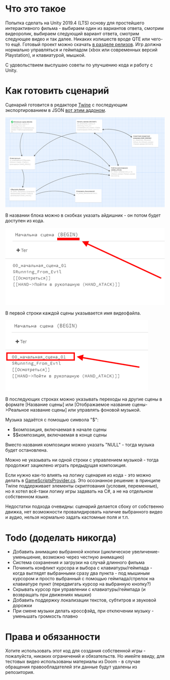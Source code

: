 # Что это такое

Попытка сделать на Unity 2019.4 (LTS) основу для простейшего интерактивного фильма - выбираем один из вариантов ответа, смотрим видеоролик, выбираем следующий вариант ответа, смотрим следующее видео и так далее. Никаких излишеств вроде QTE или чего-то ещё. Готовый проект можно скачать [в разделе релизов](https://github.com/Newbilius/UnityFMVProofOfConcept/releases). Игр должна нормально управляться и геймпадом (xbox или современных версий Playstation), и клавиатурой, мышкой.

С удовольствием выслушаю советы по улучшению кода и работу с Unity.

# Как готовить сценарий

Сценарий готовится в редакторе [Twine](https://github.com/klembot/twinejs/releases/) с последующим экспортированием в JSON [вот этим аддоном](https://github.com/DigitalCarleton/Prairie/wiki/Exporting-Data-from-Twine-to-JSON). 

![внешний вид сценария](/screens_for_github/screens.png)

В названии блока можно в скобках указать айдишник - он потом будет доступен из кода.

![иллюстрация](/screens_for_github/scene_id.png)

В первой строки каждой сцены указывается имя видеофайла.

![иллюстрация](/screens_for_github/file_name.png)

В последующих строках можно указывать переходы на другие сцены в формате [Название сцены] или [Отображаемое название сцены->Реальное название сцены] или управлять фоновой музыкой.

Музыка задаётся с помощью символа "$":
* $композиция, включаемая в начале сцены
* $$композиция, включаемая в конце сцены

Вместо названия композиции можно указать "NULL" - тогда музыка будет остановлена.

Можно не указывать ни одной строки с управлением музыкой - тогда продолжит зациклено играть предыдущая композиция.

Если нужно как-то влиять на логику сценария из кода - это можно делать в [GameScriptsProvider.cs](Assets/Scripts/Gameplay/GameScriptsProvider.cs). Это осознанное решение: в принципе Twine поддерживает элементы скриптования (условия, переменные), но я хотел всё-таки логику игры задавать на С#, а не на отдельном собственном языке.

Недостатки подхода очевидны: сценарий делается сбоку от собственно движка, нет возможности провалидировать наличие выбранного видео и аудио, нельзя нормально задать кастомные поля и т.п.

# Todo (доделать никогда)

* Добавить анимацию выбранной кнопки (циклическое увеличение-уменьшение, возможно через честную анимацию)
* Система сохранения и загрузки на случай длинного фильма
* Починить конфликт курсора и выбора с клавиатуры/геймпада - когда выглядят выбранными сразу два пункта - под мышиным курсором и просто выбранный с помощью геймпада/стрелок на клавиатуре пункт (передвигать курсор на выбранную кнопку?)
* Скрывать курсор при управлении с клавиатуры/геймпада (и возвращать при движениях мышки)
* Добавить поддержку локализации текстов, субтитров и звуковой дорожки
* При смене музыки делать кроссфэйд, при отключении музыку - уменьшать громкость плавно

# Права и обязанности

Хотите использовать этот код для создания собственной игры - пожалуйста, никаких ограничений и обязательств. Но имейте ввиду, для тестовых видео использованы материалы из Doom - в случае обращения правообладателей эти данные будут удалены из репозитория.

